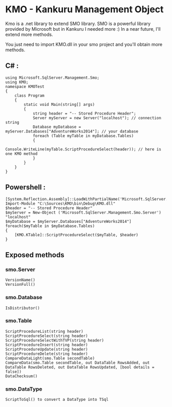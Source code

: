 # KMO - Kankuru Management Object
Kmo is a .net library to extend SMO library. 
SMO is a powerful library provided by Microsoft but in Kankuru I needed more :)
In a near future, I'll extend more methods.

You just need to import KMO.dll in your smo project and you'll obtain more methods.

## C# :

    using Microsoft.SqlServer.Management.Smo;
    using KMO;    
    namespace KMOTest
    {    
        class Program        
        {        
            static void Main(string[] args)            
            {            
                string header = "-- Stored Procedure Header";                
                Server myServer = new Server("localhost"); // connection string                
                Database myDatabase = myServer.Databases["AdventureWorks2014"]; // your database                
                foreach (Table myTable in myDatabase.Tables)                
                {                
                    Console.WriteLine(myTable.ScriptProcedureSelect(header)); // here is one KMO method                    
                }                
            }            
        }        
    }

## Powershell :

    [System.Reflection.Assembly]::LoadWithPartialName('Microsoft.SqlServer.SMO')    
    Import-Module "C:\Sources\KMO\bin\Debug\KMO.dll"    
    $header = "-- Stored Procedure Header"    
    $myServer = New-Object ('Microsoft.SqlServer.Management.Smo.Server') "localhost"    
    $myDatabase = $myServer.Databases["AdventureWorks2014"]    
    foreach($myTable in $myDatabase.Tables)    
    {    
        [KMO.KTable]::ScriptProcedureSelect($myTable, $header)    
    }

## Exposed methods

### smo.Server
    VersionName()
    VersionFull()

### smo.Database
    IsDistributor()
    
### smo.Table

    ScriptProcedureList(string header)
    ScriptProcedureSelect(string header)
    ScriptProcedureSelectWithTVP(string header)
    ScriptProcedureInsert(string header)
    ScriptProcedureUpdate(string header)
    ScriptProcedureDelete(string header)
    CompareDataLight(smo.Table secondTable)
    CompareData(smo.Table secondTable, out DataTable RowsAdded, out DataTable RowsDeleted, out DataTable RowsUpdated, [bool details = false])
    DataChecksum()  

### smo.DataType

    ScriptToSql() to convert a DataType into TSql

